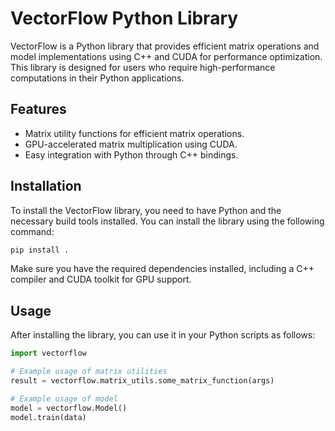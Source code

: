 # VectorFlow Python Library

VectorFlow is a Python library that provides efficient matrix operations and model implementations using C++ and CUDA for performance optimization. This library is designed for users who require high-performance computations in their Python applications.

## Features

- Matrix utility functions for efficient matrix operations.
- GPU-accelerated matrix multiplication using CUDA.
- Easy integration with Python through C++ bindings.

## Installation

To install the VectorFlow library, you need to have Python and the necessary build tools installed. You can install the library using the following command:

```bash
pip install .
```

Make sure you have the required dependencies installed, including a C++ compiler and CUDA toolkit for GPU support.

## Usage

After installing the library, you can use it in your Python scripts as follows:

```python
import vectorflow

# Example usage of matrix utilities
result = vectorflow.matrix_utils.some_matrix_function(args)

# Example usage of model
model = vectorflow.Model()
model.train(data)